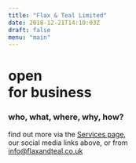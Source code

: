 ```yaml
---
title: "Flax & Teal Limited"
date: 2018-12-21T14:10:03Z
draft: false
menu: "main"
---
```


<h1>open<br/><span class='highlight'>for business</span></h1>
<div id='pg2-down-link'>
  <div id='pg2-link-background'>
    <h3>who, what, where, why, how?</h3>
    <p class='info'>find out more via the <a href='services'>Services page</a>,<br/>our social media links above, or from<br/>
    <a href='mailto:info@flaxandteal.co.uk'>info@flaxandteal.co.uk</a></p>
  </div>
</div>
